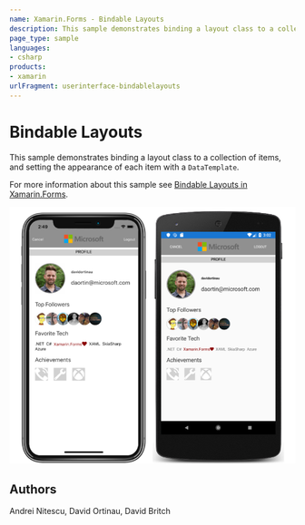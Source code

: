 ```yaml
---
name: Xamarin.Forms - Bindable Layouts
description: This sample demonstrates binding a layout class to a collection of items, and setting the appearance of each item with a DataTemplate.
page_type: sample
languages:
- csharp
products:
- xamarin
urlFragment: userinterface-bindablelayouts
---
```

# Bindable Layouts

This sample demonstrates binding a layout class to a collection of items, and setting the appearance of each item with a `DataTemplate`.

For more information about this sample see [Bindable Layouts in Xamarin.Forms](https://docs.microsoft.com/xamarin/xamarin-forms/user-interface/layouts/bindable-layouts/).

![Bindable Layouts application screenshot](Screenshots/01All.png "Bindable Layouts application screenshot")

## Authors

Andrei Nitescu, David Ortinau, David Britch
